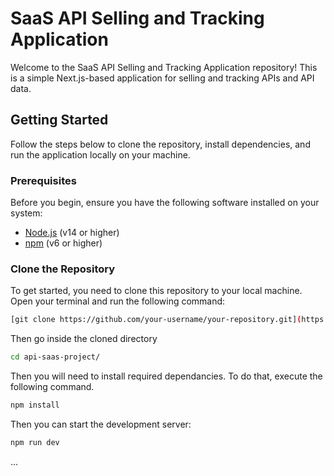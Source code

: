 # SaaS API Selling and Tracking Application

Welcome to the SaaS API Selling and Tracking Application repository! This is a simple Next.js-based application for selling and tracking APIs and API data.

## Getting Started

Follow the steps below to clone the repository, install dependencies, and run the application locally on your machine.

### Prerequisites

Before you begin, ensure you have the following software installed on your system:

- [Node.js](https://nodejs.org/) (v14 or higher)
- [npm](https://www.npmjs.com/get-npm) (v6 or higher)

### Clone the Repository

To get started, you need to clone this repository to your local machine. Open your terminal and run the following command:

```bash
[git clone https://github.com/your-username/your-repository.git](https://github.com/TharishaPerera/api-saas-project.git)
```
Then go inside the cloned directory
 
```bash
cd api-saas-project/
```

Then you will need to install required dependancies. To do that, execute the following command.

```bash
npm install
```

Then you can start the development server:

```bash
npm run dev
```

...

